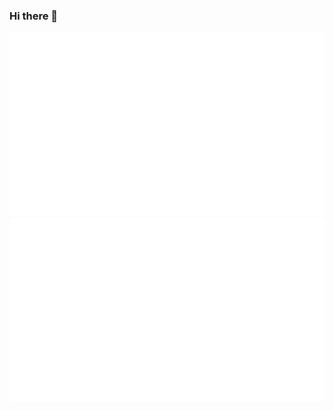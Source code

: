 ### Hi there 👋

![](https://github.com/farisashai/github-stats/blob/master/generated/overview.svg)
![](https://github.com/farisashai/github-stats/blob/master/generated/languages.svg)

<!--
**farisashai/farisashai** is a ✨ _special_ ✨ repository because its `README.md` (this file) appears on your GitHub profile.

Here are some ideas to get you started:

- 🔭 I’m currently working on ...
- 🌱 I’m currently learning ...
- 👯 I’m looking to collaborate on ...
- 🤔 I’m looking for help with ...
- 💬 Ask me about ...
- 📫 How to reach me: ...
- 😄 Pronouns: ...
- ⚡ Fun fact: ...
-->
